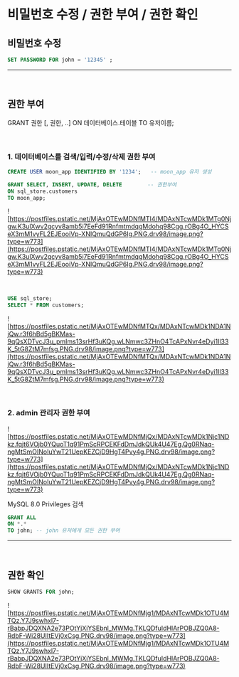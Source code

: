 # 비밀번호 수정 / 권한 부여 / 권한 확인

## **비밀번호 수정**

```sql
SET PASSWORD FOR john = '12345' ;
```

---

<br>

## **권한 부여**

GRANT 권한 [, 권한, ..]
ON 데이터베이스.테이블
TO 유저이름;

<br>

### **1. 데이터베이스를 검색/입력/수정/삭제 권한 부여**

```sql
CREATE USER moon_app IDENTIFIED BY '1234';   -- moon_app 유저 생성

GRANT SELECT, INSERT, UPDATE, DELETE        -- 권한부여
ON sql_store.customers
TO moon_app;
```

![https://postfiles.pstatic.net/MjAxOTEwMDNfMTI4/MDAxNTcwMDk1MTg0Njgw.K3ulXwv2gcyv8amb5i7EeFd91RnfmtmdqgMdohq98Cgg.rOBg4O_HYCSeX3mM1vyFL2EJEooiVp-XNIQmuQdGP6Ig.PNG.drv98/image.png?type=w773](https://postfiles.pstatic.net/MjAxOTEwMDNfMTI4/MDAxNTcwMDk1MTg0Njgw.K3ulXwv2gcyv8amb5i7EeFd91RnfmtmdqgMdohq98Cgg.rOBg4O_HYCSeX3mM1vyFL2EJEooiVp-XNIQmuQdGP6Ig.PNG.drv98/image.png?type=w773)

<br>

```sql
USE sql_store;
SELECT * FROM customers;
```

![https://postfiles.pstatic.net/MjAxOTEwMDNfMTQx/MDAxNTcwMDk1NDA1NjQw.r3f6hBd5gBKMas-9qQsXDTvcJ3u_pmIms13srHf3uKQg.wLNmwc3ZHnO4TcAPxNvr4eDyi1Il33K_5tG8ZtM7mfsg.PNG.drv98/image.png?type=w773](https://postfiles.pstatic.net/MjAxOTEwMDNfMTQx/MDAxNTcwMDk1NDA1NjQw.r3f6hBd5gBKMas-9qQsXDTvcJ3u_pmIms13srHf3uKQg.wLNmwc3ZHnO4TcAPxNvr4eDyi1Il33K_5tG8ZtM7mfsg.PNG.drv98/image.png?type=w773)

<br> 

### **2. admin 관리자 권한 부여**

![https://postfiles.pstatic.net/MjAxOTEwMDNfMjQx/MDAxNTcwMDk1Njc1NDkz.fqjt6VOjb0YQuoT1q91PmScRPCEKFdDmJdkQUk4U47Eg.Qg0RNaq-ngMtSmOINoIuYwT21UepKEZCjD9HgT4Pvy4g.PNG.drv98/image.png?type=w773](https://postfiles.pstatic.net/MjAxOTEwMDNfMjQx/MDAxNTcwMDk1Njc1NDkz.fqjt6VOjb0YQuoT1q91PmScRPCEKFdDmJdkQUk4U47Eg.Qg0RNaq-ngMtSmOINoIuYwT21UepKEZCjD9HgT4Pvy4g.PNG.drv98/image.png?type=w773)

MySQL 8.0 Privileges 검색

```sql
GRANT ALL
ON *.*
TO john; -- john 유저에게 모든 권한 부여
```


---

<br>

## **권한 확인**


```sql
SHOW GRANTS FOR john;
```

![https://postfiles.pstatic.net/MjAxOTEwMDNfMjg1/MDAxNTcwMDk1OTU4MTQz.Y7J9swhxl7-rBabpJDQXNA2e73POtYjXiYSEbnl_MWMg.TKLQDfuIdHlArPOBJZQ0A8-RdbF-Wi28UIItEVj0xCsg.PNG.drv98/image.png?type=w773](https://postfiles.pstatic.net/MjAxOTEwMDNfMjg1/MDAxNTcwMDk1OTU4MTQz.Y7J9swhxl7-rBabpJDQXNA2e73POtYjXiYSEbnl_MWMg.TKLQDfuIdHlArPOBJZQ0A8-RdbF-Wi28UIItEVj0xCsg.PNG.drv98/image.png?type=w773)
